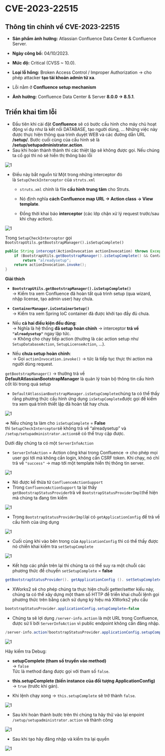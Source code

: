 
# CVE-2023-22515

## Thông tin chính về CVE-2023-22515

- **Sản phẩm ảnh hưởng:** Atlassian Confluence Data Center & Confluence Server.
    
- **Ngày công bố:** 04/10/2023.
    
- **Mức độ:** Critical (CVSS ~ 10.0).
    
- **Loại lỗ hổng:** Broken Access Control / Improper Authorization → cho phép attacker **tạo tài khoản admin từ xa**.
- Lỗi nằm ở **Confluence setup mechanism**

- **Ảnh hưởng:** Confluence Data Center & Server **8.0.0 → 8.5.1**.

## Triển khai tìm lỗi 

- Đầu tiên khi cài đặt **Confluence** sẽ có bước cấu hình cho máy chủ hoạt động ví dụ như là kết nối DATABASE, tạo người dùng, ... Những việc này được thực hiện thông qua trình duyệt WEB và các đường dẫn URL **/setup/**. Bước cuối cùng của cấu hình sẽ là **/setup/setupadministrator.action**. 
- Sau khi hoàn thành thành thì các thiệt lập sẽ không được gọi. Nếu chúng ta cố gọi thì nó sẽ hiền thị thông báo lỗi

![1](image/1.png)

- Điều này bắt nguồn từ Một trong những interceptor đó là `SetupCheckInterceptor` của `struts.xml`

	- `struts.xml` chính là file **cấu hình trung tâm** cho Struts.
    
	- Nó định nghĩa **cách Confluence map URL → Action class → View template**.
    
	- Đồng thời khai báo **interceptor** (các lớp chặn xử lý request trước/sau khi chạy action).

![1](image/2.png)

Trong `SetupCheckInterceptor` gọi `BootstrapUtils.getBootstrapManager().isSetupComplete()`

```java
public String intercept(ActionInvocation actionInvocation) throws Exception {
    if (BootstrapUtils.getBootstrapManager().isSetupComplete() && ContainerManager.isContainerSetup())
        return "alreadysetup"; 
    return actionInvocation.invoke();
}
```

**Giải thích**

- **`BootstrapUtils.getBootstrapManager().isSetupComplete()`**  
    → Kiểm tra xem Confluence đã hoàn tất quá trình setup (qua wizard, nhập license, tạo admin user) hay chưa.
    
- **`ContainerManager.isContainerSetup()`**  
    → Kiểm tra xem Spring IoC container đã được khởi tạo đầy đủ chưa.
    
- Nếu **cả hai điều kiện đều đúng**:  
    → Nghĩa là hệ thống **đã setup hoàn chỉnh** → interceptor **trả về `"alreadysetup"`** ngay lập tức.  
    → Không cho chạy tiếp action (thường là các action setup như `SetupDatabaseAction`, `SetupLicenseAction`, …).
    
- Nếu **chưa setup hoàn chỉnh**:  
    → Gọi `actionInvocation.invoke()` → tức là tiếp tục thực thi action mà người dùng request.

`getBootstrapManager()` → thường trả về **DefaultAtlassianBootstrapManager**
là quản lý toàn bộ thông tin cấu hình cốt lõi trong quá setup

- `DefaultAtlassianBootstrapManager.isSetupComplete`chúng ta có thể thấy rằng phương thức cấu hình ứng dụng `isSetupComplete`được gọi để kiểm tra xem quá trình thiết lập đã hoàn tất hay chưa.

![1](image/3.png)

=> Nếu chúng ta làm cho `isSetupComplete` = **False** thì `SetupCheckInterceptor`sẽ không trả về “alreadysetup” và `/setup/setupadministrator.action`sẽ có thể truy cập được.

Dưới đây chúng ta có một `ServerInfoAction`

- `ServerInfoAction` = Action công khai trong Confluence → cho phép mọi user gọi tới mà không cần login, không cần CSRF token. Khi chạy, nó chỉ trả về `"success"` → map tới một template hiển thị thông tin server.

![1](image/4.png)

- Nó được kế thừa từ `ConfluenceActionSupport`
- Trong `ConfluenceActionSupport` ta lại thấy `getBootstrapStatusProvider`trả về `BootstrapStatusProviderImpl`thể hiện mà chúng ta đang tìm kiếm

![1](image/5.png)

- Trong `BootstrapStatusProviderImpl`lại có `getApplicationConfig` để trả về cấu hình của ứng dụng

![1](image/6.png)

- Cuối cùng khi vào bên trong của `ApplicationConfig` thì có thể thấy được nó chiển khai kiểm tra `setSetupComplete`

![1](image/7.png)

- Kết hợp các phần trên lại thì chúng ta có thể suy ra một chuỗi các phương thức để chuyển `setSetupComplete` = **false**


```java
getBootstrapStatusProvider(). getApplicationConfig (). setSetupComplete ( false );
```


- XWorks2 sẽ cho phép chúng ta thực hiện chuỗi getter/setter kiểu này, chúng ta có thể xây dựng một tham số HTTP để triển khai chuỗi lệnh gọi phương thức trên bằng cách sử dụng ký hiệu mà XWorks2 yêu cầu

```java
bootstrapStatusProvider.applicationConfig.setupComplete=false
```

- Chúng ta sẽ lợi dụng `/server-info.action` là một URL trong Confluence, được sử lí bởi `ServerInfoAction` vì public endpoint không cần đăng nhập.

```java
/server-info.action?bootstrapStatusProvider.applicationConfig.setupComplete=false
```

![1](image/8.png)

Hãy kiểm tra Debug:

- **setupComplete (tham số truyền vào method)**  
    → `false`  
    Tức là method đang được gọi với tham số `false`.
    
- **this.setupComplete (biến instance của đối tượng ApplicationConfig)**  
    → `true` (trước khi gán).

- Khi lệnh chạy xong → `this.setupComplete` sẽ trở thành `false`.

![1](image/9.png)

- Sau khi hoàn thành bước trên thì chúng ta hãy thử vào lại enpoint `/setup/setupadministrator.action` và thành công

![1](image/10.png)

- Sau khi tạo hãy đăng nhập và kiểm tra lại quyền 

![1](image/11.png)
